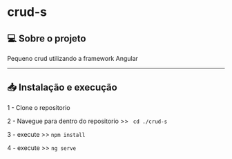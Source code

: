 # crud-s

## 💻 Sobre o projeto

 Pequeno crud utilizando a framework Angular
 
---

## 📥 Instalação e execução

1 - Clone o repositorio 

2 - Navegue para dentro do repositorio >> ```` cd ./crud-s````

3 - execute >> ```` npm install ````

4 - execute >> ```` ng serve ````
